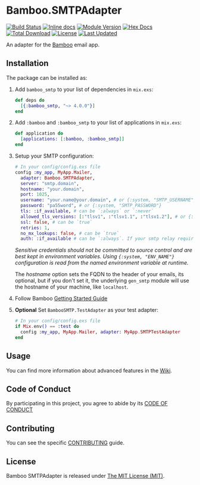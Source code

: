 # Bamboo.SMTPAdapter

[![Build Status](https://github.com/fewlinesco/bamboo_smtp/workflows/Bamboo%20SMTP/badge.svg)](https://github.com/fewlinesco/bamboo_smtp/actions)
[![Inline docs](http://inch-ci.org/github/fewlinesco/bamboo_smtp.svg)](http://inch-ci.org/github/fewlinesco/bamboo_smtp)
[![Module Version](https://img.shields.io/hexpm/v/bamboo_smtp.svg)](https://hex.pm/packages/bamboo_smtp)
[![Hex Docs](https://img.shields.io/badge/hex-docs-lightgreen.svg)](https://hexdocs.pm/bamboo_smtp/)
[![Total Download](https://img.shields.io/hexpm/dt/bamboo_smtp.svg)](https://hex.pm/packages/bamboo_smtp)
[![License](https://img.shields.io/hexpm/l/bamboo_smtp.svg)](https://github.com/fewlinesco/bamboo_smtp/blob/master/LICENSE)
[![Last Updated](https://img.shields.io/github/last-commit/fewlinesco/bamboo_smtp.svg)](https://github.com/fewlinesco/bamboo_smtp/commits/master)

An adapter for the [Bamboo](https://github.com/thoughtbot/bamboo) email app.

## Installation

The package can be installed as:

1. Add `bamboo_smtp` to your list of dependencies in `mix.exs`:

   ```elixir
   def deps do
     [{:bamboo_smtp, "~> 4.0.0"}]
   end
   ```

2. Add `:bamboo` and `:bamboo_smtp` to your list of applications in `mix.exs`:

   ```elixir
   def application do
     [applications: [:bamboo, :bamboo_smtp]]
   end
   ```

3. Setup your SMTP configuration:

   ```elixir
   # In your config/config.exs file
   config :my_app, MyApp.Mailer,
     adapter: Bamboo.SMTPAdapter,
     server: "smtp.domain",
     hostname: "your.domain",
     port: 1025,
     username: "your.name@your.domain", # or {:system, "SMTP_USERNAME"}
     password: "pa55word", # or {:system, "SMTP_PASSWORD"}
     tls: :if_available, # can be `:always` or `:never`
     allowed_tls_versions: [:"tlsv1", :"tlsv1.1", :"tlsv1.2"], # or {:system, "ALLOWED_TLS_VERSIONS"} w/ comma seprated values (e.g. "tlsv1.1,tlsv1.2")
     ssl: false, # can be `true`
     retries: 1,
     no_mx_lookups: false, # can be `true`
     auth: :if_available # can be `:always`. If your smtp relay requires authentication set it to `:always`.
   ```

   *Sensitive credentials should not be committed to source control and are best kept in environment variables.
   Using `{:system, "ENV_NAME"}` configuration is read from the named environment variable at runtime.*

   The *hostname* option sets the FQDN to the header of your emails, its optional, but if you don't set it, the underlying `gen_smtp` module will use the hostname of your machine, like `localhost`.

4. Follow Bamboo [Getting Started Guide](https://github.com/thoughtbot/bamboo#getting-started)

5. **Optional** Set `BambooSMTP.TestAdapter` as your test adapter:

   ```elixir
   # In your config/config.exs file
   if Mix.env() == :test do
     config :my_app, MyApp.Mailer, adapter: MyApp.SMTPTestAdapter
   end
   ```

## Usage

You can find more information about advanced features in the [Wiki](https://github.com/fewlinesco/bamboo_smtp/wiki).

## Code of Conduct

By participating in this project, you agree to abide by its [CODE OF CONDUCT](CODE_OF_CONDUCT.md)

## Contributing

You can see the specific [CONTRIBUTING](CONTRIBUTING.md) guide.

## License

Bamboo SMTPAdapter is released under [The MIT License (MIT)](https://opensource.org/licenses/MIT).
